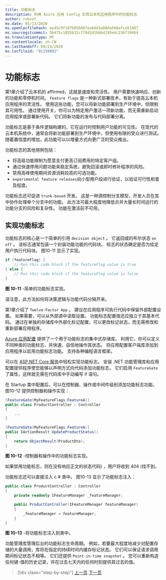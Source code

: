 ```yaml
---
title: 功能标志
description: 利用 Azure 应用 Config 实现云本机应用程序中的功能标志
author: robvet
ms.date: 05/13/2020
ms.openlocfilehash: ee45c9f187b056887ea6dd3a08da508afca51987
ms.sourcegitcommit: 5b475c1855b32cf78d2d1bbb4295e4c236f39464
ms.translationtype: MT
ms.contentlocale: zh-CN
ms.lasthandoff: 09/24/2020
ms.locfileid: "91158092"
---
```

# <a name="feature-flags"></a>功能标志

第1章介绍了云本机的 affirmed，这就是速度和灵活性。 用户需要快速响应、创新的功能和零停机时间。 `Feature flags` 是一种新式部署技术，有助于提高云本机应用程序的灵活性。 使用这些功能，您可以将新功能部署到生产环境中，但限制其可用性。 通过使用开关，你可以为特定用户激活一项新功能，而无需重新启动应用程序或部署新代码。 它们将新功能的发布与代码部署分离。

功能标志是基于条件逻辑构建的，它在运行时控制用户功能的可见性。 在现代的云本机系统中，通常会将新功能部署到生产环境中，但使用有限的受众进行测试。 随着置信度的增加，此功能可以以增量方式向更广泛的受众推出。

功能标志的其他用例包括：

- 将高级功能限制为愿意支付更高订阅费用的特定客户组。
- 通过快速停用问题功能来稳定系统，避免回滚或即时修补程序的风险。
- 禁用高峰使用期间资源消耗较高的可选功能。
- `experimental feature releases`向小型用户段进行验证，以验证可行性和普及程度。

功能标志还可促进 `trunk-based` 开发。 这是一种源控制分支模型，开发人员在其中协作处理单个分支中的功能。 此方法可最大程度地降低合并大量长时间运行的功能分支的风险和复杂性。 功能在激活前不可用。

## <a name="implementing-feature-flags"></a>实现功能标志

功能标志的核心是一个简单的引用 `decision object` 。 它返回或的布尔状态 `on` `off` 。 该标志通常包装一个封装功能功能的代码块。 标志的状态确定是否为给定用户执行代码块。 图10-11 显示了实现。

```csharp
if (featureFlag) {
    // Run this code block if the featureFlag value is true
} else {
    // Run this code block if the featureFlag value is false
}
```

**图 10-11** -简单的功能标志实现。

请注意，此方法如何将决策逻辑与功能代码分隔开来。

第1章介绍了 `Twelve-Factor App` 。 建议在应用程序可执行代码中保留外部配置设置。 如果需要，可以从外部源中读取设置。 功能标志配置值还应独立于其基本代码。 通过在单独的存储库中外部化标记配置，可以更改标记状态，而无需修改和重新部署应用程序。

[Azure 应用配置](/azure/azure-app-configuration/overview) 提供了一个用于功能标志的集中式存储库。 利用它，你可以定义不同种类的功能标志，并快速、自信地操作其状态。 将应用配置客户端库添加到应用程序以启用功能标志功能。 支持各种编程语言框架。

可以在 [ASP.NET Core 服务](/azure/azure-app-configuration/use-feature-flags-dotnet-core)中轻松实现功能标志。 安装 .NET 功能管理库和应用配置提供程序使您能够以声明方式向代码添加功能标志。 它们启用 `FeatureGate` 了属性，这样就无需在代码库中手动编写 if 语句。

在 Startup 类中配置后，可以在控制器、操作或中间件级别添加功能标志功能。 图10-12 提供控制器和操作实现：

```csharp
[FeatureGate(MyFeatureFlags.FeatureA)]
public class ProductController : Controller
{
    ...
}
```

```csharp
[FeatureGate(MyFeatureFlags.FeatureA)]
public IActionResult UpdateProductStatus()
{
    return ObjectResult(ProductDto);
}
```

**图 10-12** -控制器和操作中的功能标志实现。

如果禁用功能标志，则在没有响应正文的状态代码) ，用户将收到 404 (找不到。

功能标志还可以直接注入 c # 类中。 图10-13 显示了功能标志注入：

```csharp
public class ProductController : Controller
{
    private readonly IFeatureManager _featureManager;

    public ProductController(IFeatureManager featureManager)
    {
        _featureManager = featureManager;
    }
}
```

**图 10-13** -将功能标志注入到类中。

功能管理库管理后台的功能标志生命周期。 例如，若要最大程度地减少对配置存储的大量调用，库将在指定的持续时间内缓存标记状态。 它们可以保证请求调用期间标记状态不相等。 它们还提供 `Point-in-time snapshot` 。 您可以重新构造任何键-值的历史记录，并在过去七天内的任何时刻提供其过去的值。

>[!div class="step-by-step"]
>[上一页](devops.md)
>[下一页](infrastructure-as-code.md)
